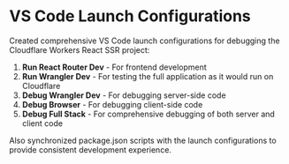 # VS Code Launch Configurations

Created comprehensive VS Code launch configurations for debugging the Cloudflare Workers React SSR project:

1. **Run React Router Dev** - For frontend development
2. **Run Wrangler Dev** - For testing the full application as it would run on Cloudflare
3. **Debug Wrangler Dev** - For debugging server-side code
4. **Debug Browser** - For debugging client-side code
5. **Debug Full Stack** - For comprehensive debugging of both server and client code

Also synchronized package.json scripts with the launch configurations to provide consistent development experience.
